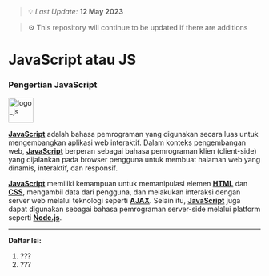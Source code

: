 > 💡 _Last Update:_ **12 May 2023**

> ⚙️ This repository will continue to be updated if there are additions

# JavaScript atau JS
### **Pengertian JavaScript**
<img src="https://cdn.worldvectorlogo.com/logos/javascript-1.svg" alt="logo_js" height="50px">

**[JavaScript](https://id.wikipedia.org/wiki/JavaScript)** adalah bahasa pemrograman yang digunakan secara luas untuk mengembangkan aplikasi web interaktif. Dalam konteks pengembangan web, **[JavaScript](https://id.wikipedia.org/wiki/JavaScript)** berperan sebagai bahasa pemrograman klien (client-side) yang dijalankan pada browser pengguna untuk membuat halaman web yang dinamis, interaktif, dan responsif.

**[JavaScript](https://id.wikipedia.org/wiki/JavaScript)** memiliki kemampuan untuk memanipulasi elemen **[HTML](https://id.wikipedia.org/wiki/HTML)** dan **[CSS](https://id.wikipedia.org/wiki/Cascading_Style_Sheets)**, mengambil data dari pengguna, dan melakukan interaksi dengan server web melalui teknologi seperti **[AJAX](https://id.wikipedia.org/wiki/AJAX)**. Selain itu, **[JavaScript](https://id.wikipedia.org/wiki/JavaScript)** juga dapat digunakan sebagai bahasa pemrograman server-side melalui platform seperti **[Node.js](https://id.wikipedia.org/wiki/Node.js)**.

---

**Daftar Isi:**<br>
1. ???
2. ???